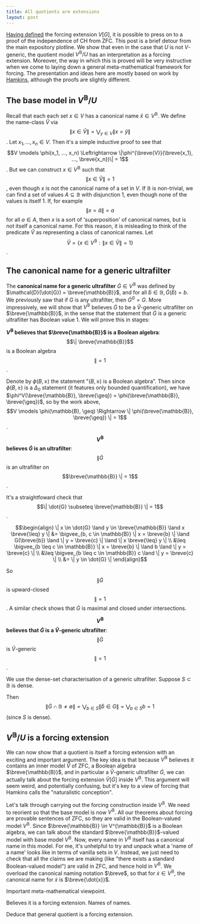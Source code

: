```yaml
---
title: All quotients are extensions
layout: post
---
```


<script type="text/x-mathjax-config"> MathJax.Hub.Config({ tex2jax: { inlineMath: [['$','$'], ['\\(','\\)']], processEscapes: true } }); </script> <script src="https://cdnjs.cloudflare.com/ajax/libs/mathjax/2.7.0/MathJax.js?config=TeX-AMS-MML_HTMLorMML" type="text/javascript"></script>

[Having defined](https://hilbert-spaess.github.io/2020/05/23/building-actual-models.html) the forcing extension $V[G]$, it is possible to press on to a proof of the independence of CH from ZFC. This post is a brief detour from the main expository plotline. We show that even in the case that $U$ is not $V$-generic, the quotient model $V^{\mathbb{B}}/U$ has an interpretation as a forcing extension. Moreover, the way in which this is proved will be very instructive when we come to laying down a general meta-mathematical framework for forcing. The presentation and ideas here are mostly based on work by [Hamkins](https://arxiv.org/abs/1206.6075), although the proofs are slightly different.

## The base model in $V^{\mathbb{B}}/U$

Recall that each each set $x \in V$ has a canonical name $\breve{x} \in V^{\mathbb{B}}$. We define the name-class $\breve{V}$ via $$\| x \in \breve{V}\| = \bigvee_{y \in V}\| x = \breve{y}\|$$. Let $x_1, ..., x_n \in V$. Then it's a simple inductive proof to see that $$V \models \phi(x_1, ..., x_n) \Leftrightarrow \|\phi^{\breve{V}}(\breve{x_1}, ..., \breve{x_n})\| = 1$$. But we can construct $x \in V^{\mathbb{B}}$ such that $$\| x \in \breve{V}\| = 1$$, even though $x$ is not the canonical name of a set in $V$. If $\mathbb{B}$ is non-trivial, we can find a set of values $A \subseteq \mathbb{B}$  with disjunction 1, even though none of the values is itself 1. If, for example $$\| x = \breve{a} \| = a$$ for all $a \in A$, then $x$ is a sort of 'superposition' of canonical names, but is not itself a canonical name. For this reason, it is misleading to think of the predicate $\breve{V}$ as representing a class of canonical names. Let $$\hat{V} = \{x \in V^{\mathbb{B}}: \| x \in \breve{V}\| = 1\}$$. 

## The canonical name for a generic ultrafilter

The **canonical name for a generic ultrafilter** $\dot{G} \in V^{\mathbb{B}}$ was defined by $\mathcal{D}(\dot{G}) = \breve{\mathbb{B}}$, and for all $\breve{b} \in \mathbb{B}, \dot{G}(\breve{b}) = b$. We previously saw that if $G$ is any ultrafilter, then $\dot{G}^G = G$. More impressively, we will show that $V^{\mathbb{B}}$ believes $\dot{G}$ to be a $\breve{V}$-generic ultrafilter on $\breve{\mathbb{B}}$, in the sense that the statement that $\dot{G}$ is a generic ultrafilter has Boolean value 1. We will prove this in stages:

**$V^{\mathbb{B}}$ believes that $\breve{\mathbb{B}}$ is a Boolean algebra**: $$\| \breve{\mathbb{B}}$$ is a Boolean algebra $$\| = 1$$.

Denote by $\phi(B, \geq)$ the statement "$(B, \geq)$ is a Boolean algebra". Then since $\phi(B, \geq)$ is a $\Delta_0$ statement (it features only bounded quantification), we have $\phi^V(\breve{\mathbb{B}}, \breve{\geq}) = \phi(\breve{\mathbb{B}}, \breve{\geq})$, so by the work above, $$V \models \phi(\mathbb{B}, \geq) \Rightarrow \| \phi(\breve{\mathbb{B}}, \breve{\geq}) \| = 1$$.

**$$V^{\mathbb{B}}$$ believes $\dot{G}$ is an ultrafilter**: $$\| \dot{G}$$ is an ultrafilter on $$\breve{\mathbb{B}} \| = 1$$.

It's a straightfoward check that $$\| \dot{G} \subseteq \breve{\mathbb{B}} \| = 1$$.

$$\begin{align} \| x \in \dot{G} \land y \in \breve{\mathbb{B}} \land x \breve{\leq} y \| &= \bigvee_{b, c \in \mathbb{B}} \| x = \breve{b} \| \land G(\breve{b}) \land \| y = \breve{c} \|  \land \| x \breve{\leq} y \| \\ &\leq \bigvee_{b \leq c \in \mathbb{B}} \| x = \breve{b} \| \land b \land \| y = \breve{c} \| \\ &\leq \bigvee_{b \leq c \in \mathbb{B}} c \land \| y = \breve{c} \| \\ &= \| y \in \dot{G} \|  \end{align}$$

So $$\| \dot{G}$$ is upward-closed $$ \| = 1$$. A similar check shows that $\dot{G}$ is maximal and closed under intersections.

**$$V^{\mathbb{B}}$$ believes that $\dot{G}$ is a $\breve{V}$-generic ultrafilter**: $$\| \dot{G}$$ is $\breve{V}$-generic $$\| = 1$$. 

We use the dense-set characterisation of a generic ultrafilter. Suppose $S \subset \mathbb{B}$ is dense.

Then $$\| \dot{G} \cap \mathbb{B} \neq \emptyset \| = \bigvee_{b \in S}\|\breve{b} \in G \| = \bigvee_{b \in S} b = 1$$ (since $S$ is dense). 

## $V^{\mathbb{B}}/U$ is a forcing extension

We can now show that a quotient is itself a forcing extension with an exciting and important argument. The key idea is that because $V^{\mathbb{B}}$ believes it contains an inner model $\breve{V}$ of ZFC, a Boolean algebra $\breve{\mathbb{B}}$, and in particular a $\breve{V}$-generic ultrafilter $\dot{G}$, we can actually talk about the forcing extension $\breve{V}[\dot{G}]$ inside $V^{\mathbb{B}}$. This argument will seem weird, and potentially confusing, but it's key to a view of forcing that Hamkins calls the "naturalistic conception".

Let's talk through carrying out the forcing construction inside $V^{\mathbb{B}}$. We need to reorient so that the base model is now $V^{\mathbb{B}}$. All our theorems about forcing are provable sentences of ZFC, so they are valid in the Boolean-valued model $V^{\mathbb{B}}$. Since $\breve{\mathbb{B}} \in V^{\mathbb{B}}$ is a Boolean algebra, we can talk about the standard $\breve{\mathbb{B}}$-valued model with base model $V^{\mathbb{B}}$. Now, every name in $V^{\mathbb{B}}$ itself has a canonical name in this model. For me, it's unhelpful to try and unpack what a 'name of a name' looks like in terms of vanilla sets in $V$. Instead, we just need to check that all the claims we are making (like "there exists a standard Boolean-valued model") are valid in ZFC, and hence hold in $V^{\mathbb{B}}$. We overload the canonical naming notation $\breve$, so that for $\dot{x} \in V^{\mathbb{B}}$, the canonical name for $\dot{x}$ is $\breve{\dot{x}}$. 

Important meta-mathematical viewpoint.

Believes it is a forcing extension. Names of names.

Deduce that general quotient is a forcing extension. 